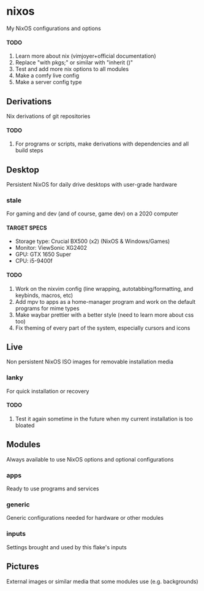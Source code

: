 # nixos
My NixOS configurations and options

#### TODO
1. Learn more about nix (vimjoyer+official documentation)
2. Replace "with pkgs;" or similar with "inherit ()"
3. Test and add more nix options to all modules
4. Make a comfy live config
5. Make a server config type

## Derivations
Nix derivations of git repositories

#### TODO
1. For programs or scripts, make derivations with dependencies and all build steps

## Desktop
Persistent NixOS for daily drive desktops with user-grade hardware

### stale
For gaming and dev (and of course, game dev) on a 2020 computer

#### TARGET SPECS
* Storage type: Crucial BX500 (x2) (NixOS & Windows/Games)
* Monitor: ViewSonic XG2402
* GPU: GTX 1650 Super
* CPU: i5-9400f

#### TODO
1. Work on the nixvim config (line wrapping, autotabbing/formatting, and keybinds, macros, etc)
2. Add mpv to apps as a home-manager program and work on the default programs for mime types
3. Make waybar prettier with a better style (need to learn more about css too)
4. Fix theming of every part of the system, especially cursors and icons

## Live
Non persistent NixOS ISO images for removable installation media

### lanky
For quick installation or recovery

#### TODO
1. Test it again sometime in the future when my current installation is too bloated

## Modules
Always available to use NixOS options and optional configurations

### apps
Ready to use programs and services

### generic
Generic configurations needed for hardware or other modules

### inputs
Settings brought and used by this flake's inputs

## Pictures
External images or similar media that some modules use (e.g. backgrounds)
